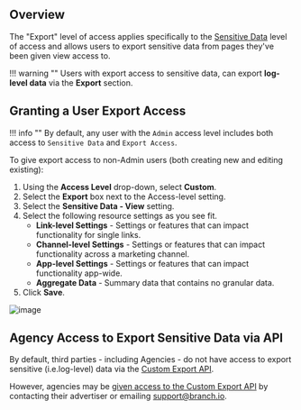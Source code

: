 ## Overview

The "Export" level of access applies specifically to the [Sensitive Data](/dashboard/sensitive-data-access/) level of access and allows users to export sensitive data from pages they've been given view access to.

!!! warning ""
	Users with export access to sensitive data, can export **log-level data** via the <notranslate>**Export**</notranslate> section.

## Granting a User Export Access

!!! info ""
 By default, any user with the `Admin` access level includes both access to `Sensitive Data` and `Export Access`.

 To give export access to non-Admin users (both creating new and editing existing):

 1. Using the <notranslate>**Access Level**</notranslate> drop-down, select <notranslate>**Custom**</notranslate>.
 2. Select the <notranslate>**Export**</notranslate> box next to the Access-level setting.
 3. Select the <notranslate>**Sensitive Data - View**</notranslate> setting.
 4. Select the following resource settings as you see fit.
	 - <notranslate>**Link-level Settings**</notranslate> - Settings or features that can impact functionality for single links.
	 - <notranslate>**Channel-level Settings**</notranslate> - Settings or features that can impact functionality across a marketing channel.
	 - <notranslate>**App-level Settings**</notranslate> - Settings or features that can impact functionality app-wide.
	 - <notranslate>**Aggregate Data**</notranslate> - Summary data that contains no granular data.
5. Click <notranslate>**Save**</notranslate>.

![image](/_assets/img/pages/dashboard/access-levels/export-access.png)

## Agency Access to Export Sensitive Data via API

By default, third parties - including Agencies - do not have access to export sensitive (i.e.log-level) data via the [Custom Export API](/exports/custom-export-api/).

However, agencies may be [given access to the Custom Export API](/exports/custom-export-api/#providing-agencies-api-access) by contacting their advertiser or emailing [support@branch.io](mailto:support@branch.io).
